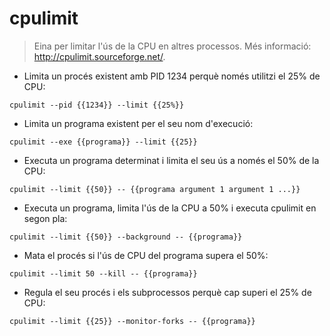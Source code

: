 # cpulimit

> Eina per limitar l'ús de la CPU en altres processos.
> Més informació: <http://cpulimit.sourceforge.net/>.

- Limita un procés existent amb PID 1234 perquè només utilitzi el 25% de CPU:

`cpulimit --pid {{1234}} --limit {{25%}}`

- Limita un programa existent per el seu nom d'execució:

`cpulimit --exe {{programa}} --limit {{25}}`

- Executa un programa determinat i limita el seu ús a només el 50% de la CPU:

`cpulimit --limit {{50}} -- {{programa argument 1 argument 1 ...}}`

- Executa un programa, limita l'ús de la CPU a 50% i executa cpulimit en segon pla:

`cpulimit --limit {{50}} --background -- {{programa}}`

- Mata el procés si l'ús de CPU del programa supera el 50%:

`cpulimit --limit 50 --kill -- {{programa}}`

- Regula el seu procés i els subprocessos perquè cap superi el 25% de CPU:

`cpulimit --limit {{25}} --monitor-forks -- {{programa}}`
